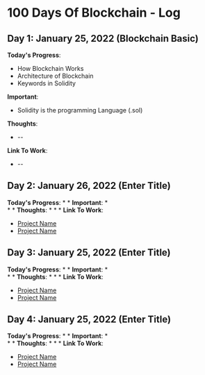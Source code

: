 # 100 Days Of Blockchain - Log



## Day 1: January 25, 2022 (Blockchain Basic)
**Today's Progress**: 
* How Blockchain Works
* Architecture of Blockchain
* Keywords in Solidity

**Important**:
* Solidity is the programming Language (.sol)

**Thoughts**:
* --

**Link To Work**:
* --



## Day 2: January 26, 2022 (Enter Title)
**Today's Progress**: 
* 
* 
**Important**:
*  
* 
* 
**Thoughts**:
*
*
*
**Link To Work**:
* [Project Name](EnterLinkHere)
* [Project Name](EnterLinkHere)



## Day 3: January 25, 2022 (Enter Title)
**Today's Progress**: 
* 
* 
**Important**:
*  
* 
* 
**Thoughts**:
*
*
*
**Link To Work**:
* [Project Name](EnterLinkHere)
* [Project Name](EnterLinkHere)




## Day 4: January 25, 2022 (Enter Title)
**Today's Progress**: 
* 
* 
**Important**:
*  
* 
* 
**Thoughts**:
*
*
*
**Link To Work**:
* [Project Name](EnterLinkHere)
* [Project Name](EnterLinkHere)



